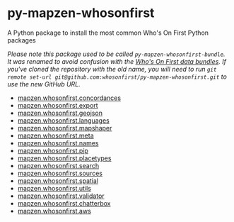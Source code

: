 # py-mapzen-whosonfirst

A Python package to install the most common Who's On First Python packages

*Please note this package used to be called `py-mapzen-whosonfirst-bundle`. It was renamed to avoid confusion with the [Who's On First data bundles](https://whosonfirst.mapzen.com/bundles/index.html). If you've cloned the repository with the old name, you will need to run `git remote set-url git@github.com:whosonfirst/py-mapzen-whosonfirst.git` to use the new GitHub URL.*

* [mapzen.whosonfirst.concordances](https://github.com/whosonfirst/py-mapzen-whosonfirst-concordances)
* [mapzen.whosonfirst.export](https://github.com/whosonfirst/py-mapzen-whosonfirst-export)
* [mapzen.whosonfirst.geojson](https://github.com/whosonfirst/py-mapzen-whosonfirst-geojson)
* [mapzen.whosonfirst.languages](https://github.com/whosonfirst/py-mapzen-whosonfirst-languages)
* [mapzen.whosonfirst.mapshaper](https://github.com/whosonfirst/py-mapzen-whosonfirst-mapshaper)
* [mapzen.whosonfirst.meta](https://github.com/whosonfirst/py-mapzen-whosonfirst-meta)
* [mapzen.whosonfirst.names](https://github.com/whosonfirst/py-mapzen-whosonfirst-names)
* [mapzen.whosonfirst.pip](https://github.com/whosonfirst/py-mapzen-whosonfirst-pip)
* [mapzen.whosonfirst.placetypes](https://github.com/whosonfirst/py-mapzen-whosonfirst-placetypes)
* [mapzen.whosonfirst.search](https://github.com/whosonfirst/py-mapzen-whosonfirst-search)
* [mapzen.whosonfirst.sources](https://github.com/whosonfirst/py-mapzen-whosonfirst-sources)
* [mapzen.whosonfirst.spatial](https://github.com/whosonfirst/py-mapzen-whosonfirst-spatial)
* [mapzen.whosonfirst.utils](https://github.com/whosonfirst/py-mapzen-whosonfirst-utils)
* [mapzen.whosonfirst.validator](https://github.com/whosonfirst/py-mapzen-whosonfirst-validator)
* [mapzen.whosonfirst.chatterbox](https://github.com/whosonfirst/py-mapzen-whosonfirst-chatterbox)
* [mapzen.whosonfirst.aws](https://github.com/whosonfirst/py-mapzen-whosonfirst-aws)
